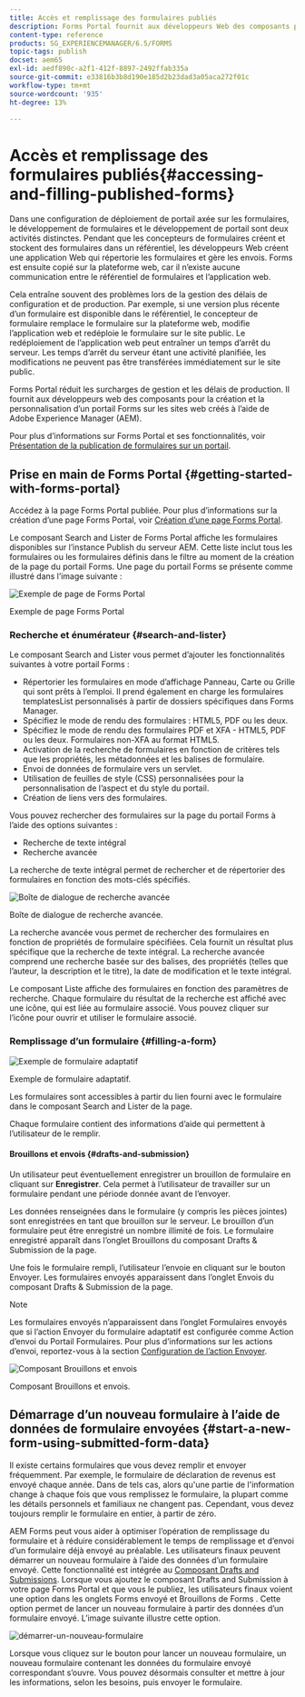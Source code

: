 ```yaml
---
title: Accès et remplissage des formulaires publiés
description: Forms Portal fournit aux développeurs Web des composants pour créer et personnaliser un portail Forms sur les sites Web créés à l’aide de Adobe Experience Manager (AEM).
content-type: reference
products: SG_EXPERIENCEMANAGER/6.5/FORMS
topic-tags: publish
docset: aem65
exl-id: aedf890c-a2f1-412f-8897-2492ffab335a
source-git-commit: e33816b3b8d190e185d2b23dad3a05aca272f01c
workflow-type: tm+mt
source-wordcount: '935'
ht-degree: 13%

---
```


# Accès et remplissage des formulaires publiés{#accessing-and-filling-published-forms}

Dans une configuration de déploiement de portail axée sur les formulaires, le développement de formulaires et le développement de portail sont deux activités distinctes. Pendant que les concepteurs de formulaires créent et stockent des formulaires dans un référentiel, les développeurs Web créent une application Web qui répertorie les formulaires et gère les envois. Forms est ensuite copié sur la plateforme web, car il n’existe aucune communication entre le référentiel de formulaires et l’application web.

Cela entraîne souvent des problèmes lors de la gestion des délais de configuration et de production. Par exemple, si une version plus récente d’un formulaire est disponible dans le référentiel, le concepteur de formulaire remplace le formulaire sur la plateforme web, modifie l’application web et redéploie le formulaire sur le site public. Le redéploiement de l’application web peut entraîner un temps d’arrêt du serveur. Les temps d’arrêt du serveur étant une activité planifiée, les modifications ne peuvent pas être transférées immédiatement sur le site public.

Forms Portal réduit les surcharges de gestion et les délais de production. Il fournit aux développeurs web des composants pour la création et la personnalisation d’un portail Forms sur les sites web créés à l’aide de Adobe Experience Manager (AEM).

Pour plus d’informations sur Forms Portal et ses fonctionnalités, voir [Présentation de la publication de formulaires sur un portail](/help/forms/using/introduction-publishing-forms.md).

## Prise en main de Forms Portal {#getting-started-with-forms-portal}

Accédez à la page Forms Portal publiée. Pour plus d’informations sur la création d’une page Forms Portal, voir [Création d’une page Forms Portal](../../forms/using/creating-form-portal-page.md).

Le composant Search and Lister de Forms Portal affiche les formulaires disponibles sur l’instance Publish du serveur AEM. Cette liste inclut tous les formulaires ou les formulaires définis dans le filtre au moment de la création de la page du portail Forms. Une page du portail Forms se présente comme illustré dans l’image suivante :

![Exemple de page de Forms Portal ](assets/forms-portal-page.png)

Exemple de page Forms Portal

### Recherche et énumérateur {#search-and-lister}

Le composant Search and Lister vous permet d’ajouter les fonctionnalités suivantes à votre portail Forms :

* Répertorier les formulaires en mode d’affichage Panneau, Carte ou Grille qui sont prêts à l’emploi. Il prend également en charge les formulaires templatesList personnalisés à partir de dossiers spécifiques dans Forms Manager.
* Spécifiez le mode de rendu des formulaires : HTML5, PDF ou les deux.
* Spécifiez le mode de rendu des formulaires PDF et XFA - HTML5, PDF ou les deux. Formulaires non-XFA au format HTML5.
* Activation de la recherche de formulaires en fonction de critères tels que les propriétés, les métadonnées et les balises de formulaire.
* Envoi de données de formulaire vers un servlet.
* Utilisation de feuilles de style (CSS) personnalisées pour la personnalisation de l’aspect et du style du portail.
* Création de liens vers des formulaires.

Vous pouvez rechercher des formulaires sur la page du portail Forms à l’aide des options suivantes :

* Recherche de texte intégral
* Recherche avancée

La recherche de texte intégral permet de rechercher et de répertorier des formulaires en fonction des mots-clés spécifiés.

![Boîte de dialogue de recherche avancée](assets/search-panel.png)

Boîte de dialogue de recherche avancée.

La recherche avancée vous permet de rechercher des formulaires en fonction de propriétés de formulaire spécifiées. Cela fournit un résultat plus spécifique que la recherche de texte intégral. La recherche avancée comprend une recherche basée sur des balises, des propriétés (telles que l’auteur, la description et le titre), la date de modification et le texte intégral.

Le composant Liste affiche des formulaires en fonction des paramètres de recherche. Chaque formulaire du résultat de la recherche est affiché avec une icône, qui est liée au formulaire associé. Vous pouvez cliquer sur l’icône pour ouvrir et utiliser le formulaire associé.

### Remplissage d’un formulaire {#filling-a-form}

![Exemple de formulaire adaptatif](assets/filling_a_form.png)

Exemple de formulaire adaptatif.

Les formulaires sont accessibles à partir du lien fourni avec le formulaire dans le composant Search and Lister de la page.

Chaque formulaire contient des informations d’aide qui permettent à l’utilisateur de le remplir.

#### Brouillons et envois {#drafts-and-submission}

Un utilisateur peut éventuellement enregistrer un brouillon de formulaire en cliquant sur **Enregistrer**. Cela permet à l’utilisateur de travailler sur un formulaire pendant une période donnée avant de l’envoyer.

Les données renseignées dans le formulaire (y compris les pièces jointes) sont enregistrées en tant que brouillon sur le serveur. Le brouillon d’un formulaire peut être enregistré un nombre illimité de fois. Le formulaire enregistré apparaît dans l’onglet Brouillons du composant Drafts &amp; Submission de la page.

Une fois le formulaire rempli, l’utilisateur l’envoie en cliquant sur le bouton Envoyer. Les formulaires envoyés apparaissent dans l’onglet Envois du composant Drafts &amp; Submission de la page.

>[!NOTE]
>
>Les formulaires envoyés n’apparaissent dans l’onglet Formulaires envoyés que si l’action Envoyer du formulaire adaptatif est configurée comme Action d’envoi du Portail Formulaires. Pour plus d’informations sur les actions d’envoi, reportez-vous à la section [Configuration de l’action Envoyer](../../forms/using/configuring-submit-actions.md).

![Composant Brouillons et envois](assets/draft-submission.png)

Composant Brouillons et envois.

## Démarrage d’un nouveau formulaire à l’aide de données de formulaire envoyées {#start-a-new-form-using-submitted-form-data}

Il existe certains formulaires que vous devez remplir et envoyer fréquemment. Par exemple, le formulaire de déclaration de revenus est envoyé chaque année. Dans de tels cas, alors qu&#39;une partie de l&#39;information change à chaque fois que vous remplissez le formulaire, la plupart comme les détails personnels et familiaux ne changent pas. Cependant, vous devez toujours remplir le formulaire en entier, à partir de zéro.

AEM Forms peut vous aider à optimiser l’opération de remplissage du formulaire et à réduire considérablement le temps de remplissage et d’envoi d’un formulaire déjà envoyé au préalable. Les utilisateurs finaux peuvent démarrer un nouveau formulaire à l’aide des données d’un formulaire envoyé. Cette fonctionnalité est intégrée au [Composant Drafts and Submissions](../../forms/using/draft-submission-component.md). Lorsque vous ajoutez le composant Drafts and Submission à votre page Forms Portal et que vous le publiez, les utilisateurs finaux voient une option dans les onglets Forms envoyé et Brouillons de Forms . Cette option permet de lancer un nouveau formulaire à partir des données d’un formulaire envoyé. L’image suivante illustre cette option.

![démarrer-un-nouveau-formulaire](assets/start-a-new-form.png)

Lorsque vous cliquez sur le bouton pour lancer un nouveau formulaire, un nouveau formulaire contenant les données du formulaire envoyé correspondant s’ouvre. Vous pouvez désormais consulter et mettre à jour les informations, selon les besoins, puis envoyer le formulaire.
